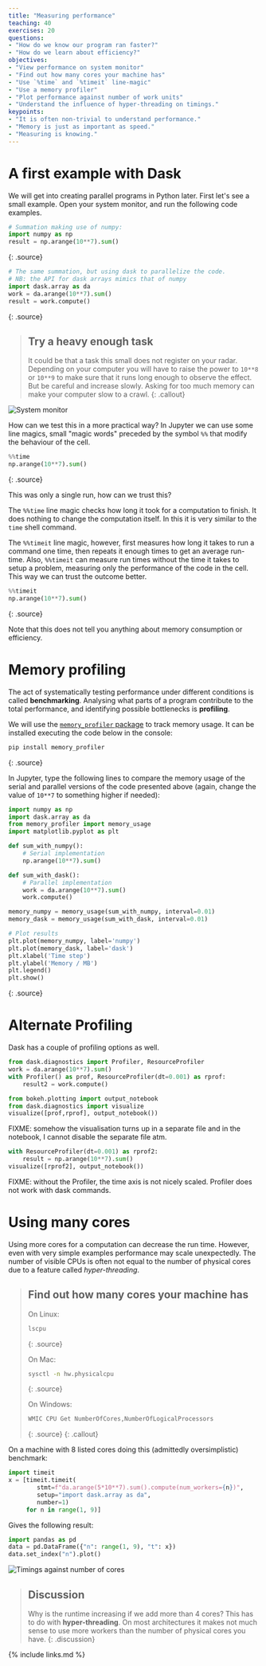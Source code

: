 ```yaml
---
title: "Measuring performance"
teaching: 40
exercises: 20
questions:
- "How do we know our program ran faster?"
- "How do we learn about efficiency?"
objectives:
- "View performance on system monitor"
- "Find out how many cores your machine has"
- "Use `%time` and `%timeit` line-magic"
- "Use a memory profiler"
- "Plot performance against number of work units"
- "Understand the influence of hyper-threading on timings."
keypoints:
- "It is often non-trivial to understand performance."
- "Memory is just as important as speed."
- "Measuring is knowing."
---
```


# A first example with Dask
We will get into creating parallel programs in Python later. First let's see a small example. Open
your system monitor, and run the following code examples.

~~~python
# Summation making use of numpy:
import numpy as np
result = np.arange(10**7).sum()
~~~
{: .source}

~~~python
# The same summation, but using dask to parallelize the code.
# NB: the API for dask arrays mimics that of numpy
import dask.array as da
work = da.arange(10**7).sum()
result = work.compute()
~~~
{: .source}

> ## Try a heavy enough task
> It could be that a task this small does not register on your radar. Depending on your computer you will 
have to raise the power to ``10**8`` or ``10**9`` to make sure that it runs long enough to observe the effect.
But be careful and increase slowly. Asking for too much memory can make your computer slow to a crawl.
{: .callout}

![System monitor](../fig/system-monitor.jpg)

How can we test this in a more practical way? In Jupyter we can use some line magics, small "magic words" preceded
by the symbol `%%` that modify the behaviour of the cell.

~~~python
%%time
np.arange(10**7).sum()
~~~
{: .source}

This was only a single run, how can we trust this?

The `%%time` line magic checks how long it took for a computation to finish. It does nothing to
change the computation itself. In this it is very similar to the `time` shell command.

The `%%timeit` line magic, however, first measures how long it takes to run a command one time, then
repeats it enough times to get an average run-time. Also, `%%timeit` can measure run times without
the time it takes to setup a problem, measuring only the performance of the code in the cell.
This way we can trust the outcome better.

~~~python
%%timeit
np.arange(10**7).sum()
~~~
{: .source}

Note that this does not tell you anything about memory consumption or efficiency.

# Memory profiling
The act of systematically testing performance under different conditions is called **benchmarking**.
Analysing what parts of a program contribute to the total performance, and identifying possible
bottlenecks is **profiling**. 

We will use the [`memory_profiler` package](https://github.com/pythonprofilers/memory_profiler) to track memory usage.
It can be installed executing the code below in the console:

~~~sh
pip install memory_profiler
~~~
{: .source}

In Jupyter, type the following lines to compare the memory usage of the serial and parallel versions of the code presented above (again, change the value of `10**7` to something higher if needed):
~~~python
import numpy as np
import dask.array as da
from memory_profiler import memory_usage
import matplotlib.pyplot as plt

def sum_with_numpy():
    # Serial implementation
    np.arange(10**7).sum()

def sum_with_dask():
    # Parallel implementation
    work = da.arange(10**7).sum()
    work.compute()

memory_numpy = memory_usage(sum_with_numpy, interval=0.01)
memory_dask = memory_usage(sum_with_dask, interval=0.01)

# Plot results
plt.plot(memory_numpy, label='numpy')
plt.plot(memory_dask, label='dask')
plt.xlabel('Time step')
plt.ylabel('Memory / MB')
plt.legend()
plt.show()
~~~
{: .source}

# Alternate Profiling

Dask has a couple of profiling options as well.

~~~python
from dask.diagnostics import Profiler, ResourceProfiler
work = da.arange(10**7).sum()
with Profiler() as prof, ResourceProfiler(dt=0.001) as rprof:
    result2 = work.compute()

from bokeh.plotting import output_notebook
from dask.diagnostics import visualize
visualize([prof,rprof], output_notebook())
~~~
FIXME: somehow the visualisation turns up in a separate file and in the notebook, I cannot disable the separate file atm.


~~~python
with ResourceProfiler(dt=0.001) as rprof2:
    result = np.arange(10**7).sum()
visualize([rprof2], output_notebook())
~~~
FIXME: without the Profiler, the time axis is not nicely scaled. Profiler does not work with dask commands.

# Using many cores
Using more cores for a computation can decrease the run time. However, even with very simple
examples performance may scale unexpectedly. The number of visible CPUs is often not equal to the
number of physical cores due to a feature called *hyper-threading*.

> ## Find out how many cores your machine has
> 
> On Linux:
> ~~~bash
> lscpu
> ~~~
> {: .source}
>
> On Mac:
> ~~~bash
>sysctl -n hw.physicalcpu
> ~~~
> {: .source}
> 
> On Windows:
> ~~~bash
> WMIC CPU Get NumberOfCores,NumberOfLogicalProcessors
> ~~~
> {: .source}
{: .callout}

On a machine with 8 listed cores doing this (admittedly oversimplistic) benchmark:

~~~python
import timeit
x = [timeit.timeit(
        stmt=f"da.arange(5*10**7).sum().compute(num_workers={n})",
        setup="import dask.array as da",
        number=1)
     for n in range(1, 9)]
~~~

Gives the following result:

~~~python
import pandas as pd
data = pd.DataFrame({"n": range(1, 9), "t": x})
data.set_index("n").plot()
~~~

![Timings against number of cores](../fig/more-cores.svg)

> ## Discussion
> Why is the runtime increasing if we add more than 4 cores?
> This has to do with **hyper-threading**. On most architectures it makes not much sense to use more
> workers than the number of physical cores you have.
{: .discussion}

{% include links.md %}

